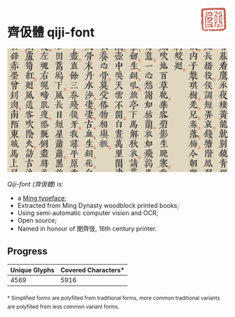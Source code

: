<img src="screenshots/qiji-seal.svg" align="right" width="64" height="64"/>

# 齊伋體 qiji-font

![](screenshots/screenshot001.png)

*Qiji-font (齊伋體)* is:

- a [Ming typeface](https://en.wikipedia.org/wiki/Ming_(typefaces));
- Extracted from Ming Dynasty woodblock printed books;
- Using semi-automatic computer vision and OCR;
- Open source;
- Named in honour of 閔齊伋, 16th century printer.


## Progress

| Unique Glyphs | Covered Characters* |
|---|---|
|  4569 |  5916 |

<sub>* Simplified forms are polyfilled from traditional forms, more common traditional variants are polyfilled from less common variant forms.</sub>